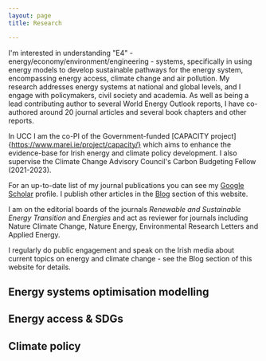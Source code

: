 ```yaml
---
layout: page
title: Research

---
```

I'm interested in understanding "E4" - energy/economy/environment/engineering - systems, specifically in using energy models to develop sustainable pathways for the energy system, encompassing energy access, climate change and air pollution. My research addresses energy systems at national and global levels, and I engage with policymakers, civil society and academia. As well as being a lead contributing author to several World Energy Outlook reports, I have co-authored around 20 journal articles and several book chapters and other reports.   

In UCC I am the co-PI of the Government-funded [CAPACITY project]{https://www.marei.ie/project/capacity/} which aims to enhance the evidence-base for Irish energy and climate policy development. I also supervise the Climate Change Advisory Council's Carbon Budgeting Fellow (2021-2023). 

For an up-to-date list of my journal publications you can see my [Google Scholar](https://scholar.google.com/citations?hl=en&user=bCHKZxQAAAAJ&view_op=list_works&sortby=pubdate) profile. I publish other articles in the [Blog](/blog/) section of this website.

I am on the editorial boards of the journals *Renewable and Sustainable Energy Transition* and *Energies* and act as reviewer for journals including Nature Climate Change, Nature Energy, Environmental Research Letters and Applied Energy.

I regularly do public engagement and speak on the Irish media about current topics on energy and climate change - see the Blog section of this website for details.

## Energy systems optimisation modelling

## Energy access & SDGs

## Climate policy
